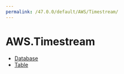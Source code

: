 ```yaml
---
permalink: /47.0.0/default/AWS/Timestream/
---
```


# AWS.Timestream



* [Database](Database.md)
* [Table](Table.md)